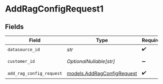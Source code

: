# AddRagConfigRequest1


## Fields

| Field                                                          | Type                                                           | Required                                                       | Description                                                    |
| -------------------------------------------------------------- | -------------------------------------------------------------- | -------------------------------------------------------------- | -------------------------------------------------------------- |
| `datasource_id`                                                | *str*                                                          | :heavy_check_mark:                                             | N/A                                                            |
| `customer_id`                                                  | *OptionalNullable[str]*                                        | :heavy_minus_sign:                                             | Customer ID                                                    |
| `add_rag_config_request`                                       | [models.AddRagConfigRequest](../models/addragconfigrequest.md) | :heavy_check_mark:                                             | N/A                                                            |